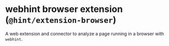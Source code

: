 # webhint browser extension (`@hint/extension-browser`)

A web extension and connector to analyze a page running in a browser
with `webhint`.

